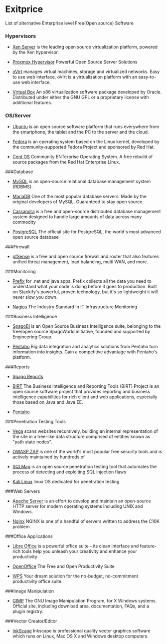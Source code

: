 # Exitprice

List of alternative Enterprise level Free(Open source) Software

### Hypervisors

* [Xen Server](http://xenserver.org/) is the leading open source virtualization platform, powered by the Xen hypervisor.


* [Proxmox Hypervisor](https://www.proxmox.com/en/) Powerful Open Source Server Solutions


* [oVirt](https://www.ovirt.org/) manages virtual machines, storage and virtualized networks. Easy to use web interface. oVirt is a virtualization platform with an easy-to-use web interface.


* [Virtual Box](https://www.virtualbox.org/) An x86 virtualization software package developed by Oracle. Distributed under either the GNU GPL or a proprietary license with additional features.


### OS/Server
* [Ubuntu](http://www.ubuntu.com/) is an open source software platform that runs everywhere from the smartphone, the tablet and the PC to the server and the cloud.


* [Fedora](https://getfedora.org/) is an operating system based on the Linux kernel, developed by the community-supported Fedora Project and sponsored by Red Hat.


* [Cent OS](https://www.centos.org/) Community ENTerprise Operating System. A free rebuild of source packages from the Red Hat Enterprise Linux.

###Database
* [MySQL](https://www.mysql.com/)  is an open-source relational database management system (RDBMS).


* [MariaDB](https://mariadb.org/) One of the most popular database servers. Made by the original developers of MySQL. Guaranteed to stay open source.


* [Cassandra](http://cassandra.apache.org/) is a free and open-source distributed database management system designed to handle large amounts of data across many commodity


* [PostgreSQL](https://www.postgresql.org/) The official site for PostgreSQL, the world's most advanced open source database


###Firewall
* [pfSense](https://www.pfsense.org/) is a free and open source firewall and router that also features unified threat management, load balancing, multi WAN, and more.

###Monitoring
* [Prefix](http://stackify.com/prefix) for .net and java apps. Prefix collects all the data you need to understand what your code is doing before it goes to production. Built on Stackify's powerful, proven technology, but it's so lightweight it will never slow you down.


* [Nagios](https://www.nagios.org/) The Industry Standard In IT Infrastructure Monitoring


###Business Intelligence
* [SpagoBI](https://www.spagobi.org/) is an Open Source Business Intelligence suite, belonging to the free/open source SpagoWorld initiative, founded and supported by Engineering Group.


* [Pentaho](http://www.pentaho.com/) Big data integration and analytics solutions from Pentaho turn information into insights. Gain a competitive advantage with Pentaho's platform.

###Reports
* [Spago Reports](https://www.spagobi.org/)


* [BIRT](http://www.eclipse.org/birt/) The Business Intelligence and Reporting Tools (BIRT) Project is an open source software project that provides reporting and business intelligence capabilities for rich client and web applications, especially those based on Java and Java EE.


* [Pentaho](http://www.pentaho.com/)

###Penetration Testing Tools
* [Vega](https://subgraph.com/vega/documentation/Vega-Scanner/index.en.html) scans websites recursively, building an internal representation of the site in a tree-like data structure comprised of entities known as "path state nodes".


* [OWASP ZAP](https://www.owasp.org/index.php/OWASP_Zed_Attack_Proxy_Project) is one of the world's most popular free security tools and is actively maintained by hundreds of 

* [SQLMap](http://sqlmap.org/) is an open source penetration testing tool that automates the process of detecting and exploiting SQL injection flaws

* [Kali Linux](https://www.kali.org/) linux OS dedicated for penetration testing

###Web Servers
* [Apache Server](https://httpd.apache.org/)  is an effort to develop and maintain an open-source HTTP server for modern operating systems including UNIX and Windows.


* [Nginx](https://www.nginx.com/resources/wiki/) NGINX is one of a handful of servers written to address the C10K problem.

###Office Applications
* [Libre Office](https://www.libreoffice.org/download/libreoffice-fresh/)  is a powerful office suite – its clean interface and feature-rich tools help you unleash your creativity and enhance your productivity


* [OpenOffice](https://www.openoffice.org/) The Free and Open Productivity Suite


* [WPS](http://wps.com/) Your dream solution for the no-budget, no-commitment productivity office suite.

###Image Manipulation
* [GIMP](https://www.gimp.org/) The GNU Image Manipulation Program, for X Windows systems. Official site, including download area, documentation, FAQs, and a plugin registry.


###Vector Creator/Editor
* [InkScape](https://inkscape.org/en/) Inkscape is professional quality vector graphics software which runs on Linux, Mac OS X and Windows desktop computers.

